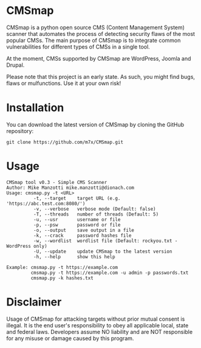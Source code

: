 CMSmap
======

CMSmap is a python open source CMS (Content Management System) scanner that automates the process 
of detecting security flaws of the most popular CMSs. The main purpose of CMSmap is to integrate common vulnerabilities 
for different types of CMSs in a single tool. 

At the moment, CMSs supported by CMSmap are WordPress, Joomla and Drupal.

Please note that this project is an early state. As such, you might find bugs, flaws or mulfunctions.
Use it at your own risk!


Installation
=====
You can download the latest version of CMSmap by cloning the GitHub repository:

	git clone https://github.com/m7x/CMSmap.git


Usage
=====
	CMSmap tool v0.3 - Simple CMS Scanner
	Author: Mike Manzotti mike.manzotti@dionach.com
	Usage: cmsmap.py -t <URL>
	          -t, --target    target URL (e.g. 'https://abc.test.com:8080/')
	          -v, --verbose   verbose mode (Default: false)
	          -T, --threads   number of threads (Default: 5)
	          -u, --usr       username or file 
	          -p, --psw       password or file
	          -o, --output    save output in a file
	          -k, --crack     password hashes file
	          -w, --wordlist  wordlist file (Default: rockyou.txt - WordPress only)
	          -U, --update    update CMSmap to the latest version
	          -h, --help      show this help
	          
	Example: cmsmap.py -t https://example.com
	         cmsmap.py -t https://example.com -u admin -p passwords.txt
	         cmsmap.py -k hashes.txt


Disclaimer
=====
Usage of CMSmap for attacking targets without prior mutual consent is illegal. 
It is the end user's responsibility to obey all applicable local, state and federal laws. 
Developers assume NO liability and are NOT responsible for any misuse or damage caused by this program.